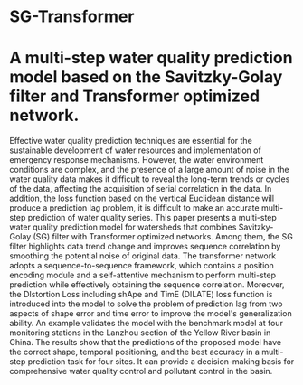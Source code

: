 # SG-Transformer
# A multi-step water quality prediction model based on the Savitzky-Golay filter and Transformer optimized network.
Effective water quality prediction techniques are essential for the sustainable development of water resources and implementation of emergency response mechanisms. However, the water environment conditions are complex, and the presence of a large amount of noise in the water quality data makes it difficult to reveal the long-term trends or cycles of the data, affecting the acquisition of serial correlation in the data. In addition, the loss function based on the vertical Euclidean distance will produce a prediction lag problem, it is difficult to make an accurate multi-step prediction of water quality series. This paper presents a multi-step water quality prediction model for watersheds that combines Savitzky-Golay (SG) filter with Transformer optimized networks. Among them, the SG filter highlights data trend change and improves sequence correlation by smoothing the potential noise of original data. The transformer network adopts a sequence-to-sequence framework, which contains a position encoding module and a self-attentive mechanism to perform multi-step prediction while effectively obtaining the sequence correlation. Moreover, the DIstortion Loss including shApe and TimE (DILATE) loss function is introduced into the model to solve the problem of prediction lag from two aspects of shape error and time error to improve the model's generalization ability. An example validates the model with the benchmark model at four monitoring stations in the Lanzhou section of the Yellow River basin in China. The results show that the predictions of the proposed model have the correct shape, temporal positioning, and the best accuracy in a multi-step prediction task for four sites. It can provide a decision-making basis for comprehensive water quality control and pollutant control in the basin.
